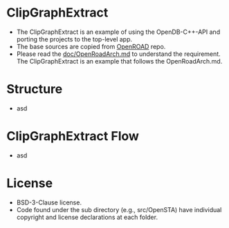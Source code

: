 # ClipGraphExtract
- The ClipGraphExtract is an example of using the OpenDB-C++-API and porting the projects to the top-level app.
- The base sources are copied from [OpenROAD](https://github.com/The-OpenROAD-Project/OpenROAD) repo.
- Please read the [doc/OpenRoadArch.md](https://github.com/The-OpenROAD-Project/OpenROAD/blob/master/doc/OpenRoadArch.md) to understand the requirement. The ClipGraphExtract is an  example that follows the OpenRoadArch.md.

# Structure
- asd

# ClipGraphExtract Flow
- asd

# License
- BSD-3-Clause license. 
- Code found under the sub directory (e.g., src/OpenSTA) have individual copyright and license declarations at each folder.
